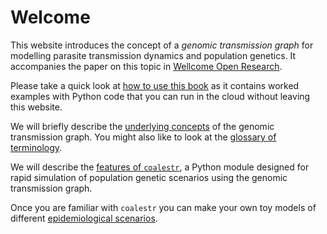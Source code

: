 # Welcome

This website introduces the concept of a *genomic transmission graph* for modelling parasite transmission dynamics and population genetics.  It accompanies the paper on this topic in [Wellcome Open Research](https://wellcomeopenresearch.org/articles/8-22).

Please take a quick look at [how to use this book](how-to-use-this-book.md) as it contains worked examples with Python code that you can run in the cloud without leaving this website.

We will briefly describe the [underlying concepts](underlying-concepts.md) of the genomic transmission graph.  You might also like to look at the [glossary of terminology](glossary.md).

We will describe the [features of `coalestr`](coalestr-features.md), a Python module designed for rapid simulation of population genetic scenarios using the genomic transmission graph.

Once you are familiar with `coalestr` you can make your own toy models of different [epidemiological scenarios](epidemiological-scenarios.md).